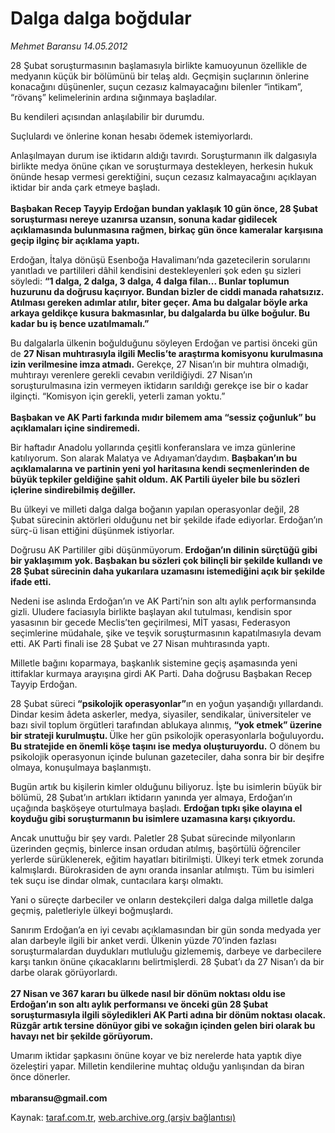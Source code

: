 # Dalga dalga boğdular

*Mehmet Baransu 14.05.2012*

<div class="yazi"><p>28 Şubat soruşturmasının başlamasıyla birlikte kamuoyunun özellikle de medyanın küçük bir bölümünü bir telaş aldı. Geçmişin suçlarının önlerine konacağını düşünenler, suçun cezasız kalmayacağını bilenler “intikam”, “rövanş” kelimelerinin ardına sığınmaya başladılar.</p>
<p>Bu kendileri açısından anlaşılabilir bir durumdu.</p>
<p>Suçlulardı ve önlerine konan hesabı ödemek istemiyorlardı.</p>
<p>Anlaşılmayan durum ise iktidarın aldığı tavırdı. Soruşturmanın ilk dalgasıyla birlikte medya önüne çıkan ve soruşturmaya destekleyen, herkesin hukuk önünde hesap vermesi gerektiğini, suçun cezasız kalmayacağını açıklayan iktidar bir anda çark etmeye başladı.<br/><br/><strong>Başbakan Recep Tayyip Erdoğan bundan yaklaşık 10 gün önce, 28 Şubat soruşturması nereye uzanırsa uzansın, sonuna kadar gidilecek açıklamasında bulunmasına rağmen, birkaç gün önce kameralar karşısına geçip ilginç bir açıklama yaptı.</strong></p>
<p>Erdoğan, İtalya dönüşü Esenboğa Havalimanı’nda gazetecilerin sorularını yanıtladı ve partilileri dâhil kendisini destekleyenleri şok eden şu sizleri söyledi: <strong>“1 dalga, 2 dalga, 3 dalga, 4 dalga filan... Bunlar toplumun huzurunu da doğrusu kaçırıyor. Bundan bizler de ciddi manada rahatsızız. Atılması gereken adımlar atılır, biter geçer. Ama bu dalgalar böyle arka arkaya geldikçe kusura bakmasınlar, bu dalgalarda bu ülke boğulur. Bu kadar bu iş bence uzatılmamalı.”</strong></p>
<p>Bu dalgalarla ülkenin boğulduğunu söyleyen Erdoğan ve partisi önceki gün de <strong>27 Nisan muhtırasıyla ilgili Meclis’te araştırma komisyonu kurulmasına izin verilmesine imza atmadı.</strong> Gerekçe, 27 Nisan’ın bir muhtıra olmadığı, muhtırayı verenlere gerekli cevabın verildiğiydi. 27 Nisan’ın soruşturulmasına izin vermeyen iktidarın sarıldığı gerekçe ise bir o kadar ilginçti. “Komisyon için gerekli, yeterli zaman yoktu.”<br/><br/><strong>Başbakan ve AK Parti farkında mıdır bilemem ama “sessiz çoğunluk” bu açıklamaları içine sindiremedi.</strong></p>
<p>Bir haftadır Anadolu yollarında çeşitli konferanslara ve imza günlerine katılıyorum. Son alarak Malatya ve Adıyaman’daydım. <strong>Başbakan’ın bu açıklamalarına ve partinin yeni yol haritasına kendi seçmenlerinden de büyük tepkiler geldiğine şahit oldum. AK Partili üyeler bile bu sözleri içlerine sindirebilmiş değiller.</strong></p>
<p>Bu ülkeyi ve milleti dalga dalga boğanın yapılan operasyonlar değil, 28 Şubat sürecinin aktörleri olduğunu net bir şekilde ifade ediyorlar. Erdoğan’ın sürç-ü lisan ettiğini düşünmek istiyorlar.</p>
<p>Doğrusu AK Partililer gibi düşünmüyorum.<strong> Erdoğan’ın dilinin sürçtüğü gibi bir yaklaşımım yok. Başbakan bu sözleri çok bilinçli bir şekilde kullandı ve 28 Şubat sürecinin daha yukarılara uzamasını istemediğini açık bir şekilde ifade etti.</strong></p>
<p>Nedeni ise aslında Erdoğan’ın ve AK Parti’nin son altı aylık performansında gizli. Uludere faciasıyla birlikte başlayan akıl tutulması, kendisin spor yasasının bir gecede Meclis’ten geçirilmesi, MİT yasası, Federasyon seçimlerine müdahale, şike ve teşvik soruşturmasının kapatılmasıyla devam etti. AK Parti finali ise 28 Şubat ve 27 Nisan muhtırasında yaptı.</p>
<p>Milletle bağını koparmaya, başkanlık sistemine geçiş aşamasında yeni ittifaklar kurmaya arayışına girdi AK Parti. Daha doğrusu Başbakan Recep Tayyip Erdoğan.</p>
<p>28 Şubat süreci<strong> “psikolojik operasyonlar”</strong>ın en yoğun yaşandığı yıllardandı. Dindar kesim âdeta askerler, medya, siyasiler, sendikalar, üniversiteler ve bazı sivil toplum örgütleri tarafından ablukaya alınmış, <strong>“yok etmek” üzerine bir strateji kurulmuştu. </strong>Ülke her gün psikolojik operasyonlarla boğuluyordu<strong>. Bu stratejide en önemli köşe taşını ise medya oluşturuyordu.</strong> O dönem bu psikolojik operasyonun içinde bulunan gazeteciler, daha sonra bir bir deşifre olmaya, konuşulmaya başlanmıştı.</p>
<p>Bugün artık bu kişilerin kimler olduğunu biliyoruz. İşte bu isimlerin büyük bir bölümü, 28 Şubat’ın artıkları iktidarın yanında yer almaya, Erdoğan’ın uçağında başköşeye oturtulmaya başladı. <strong>Erdoğan tıpkı şike olayına el koyduğu gibi soruşturmanın bu isimlere uzamasına karşı çıkıyordu.</strong></p>
<p>Ancak unuttuğu bir şey vardı. Paletler 28 Şubat sürecinde milyonların üzerinden geçmiş, binlerce insan ordudan atılmış, başörtülü öğrenciler yerlerde sürüklenerek, eğitim hayatları bitirilmişti. Ülkeyi terk etmek zorunda kalmışlardı. Bürokrasiden de aynı oranda insanlar atılmıştı. Tüm bu isimleri tek suçu ise dindar olmak, cuntacılara karşı olmaktı.</p>
<p>Yani o süreçte darbeciler ve onların destekçileri dalga dalga milletle dalga geçmiş, paletleriyle ülkeyi boğmuşlardı.</p>
<p>Sanırım Erdoğan’a en iyi cevabı açıklamasından bir gün sonda medyada yer alan darbeyle ilgili bir anket verdi. Ülkenin yüzde 70’inden fazlası soruşturmalardan duydukları mutluluğu gizlememiş, darbeye ve darbecilere karşı tankın önüne çıkacaklarını belirtmişlerdi. 28 Şubat’ı da 27 Nisan’ı da bir darbe olarak görüyorlardı.<br/><br/><strong>27 Nisan ve 367 kararı bu ülkede nasıl bir dönüm noktası oldu ise Erdoğan’ın son altı aylık performansı ve önceki gün 28 Şubat soruşturmasıyla ilgili söyledikleri AK Parti adına bir dönüm noktası olacak. Rüzgâr artık tersine dönüyor gibi ve sokağın içinden gelen biri olarak bu havayı net bir şekilde görüyorum.</strong></p>
<p>Umarım iktidar şapkasını önüne koyar ve biz nerelerde hata yaptık diye özeleştiri yapar. Milletin kendilerine muhtaç olduğu yanlışından da biran önce dönerler.<br/><br/><strong>mbaransu@gmail.com</strong></p>
</div>

Kaynak: [taraf.com.tr](http://www.taraf.com.tr/mehmet-baransu/makale-dalga-dalga-bogdular.htm), [web.archive.org (arşiv bağlantısı)](http://web.archive.org/web/20131107064918/http://www.taraf.com.tr/mehmet-baransu/makale-dalga-dalga-bogdular.htm)
